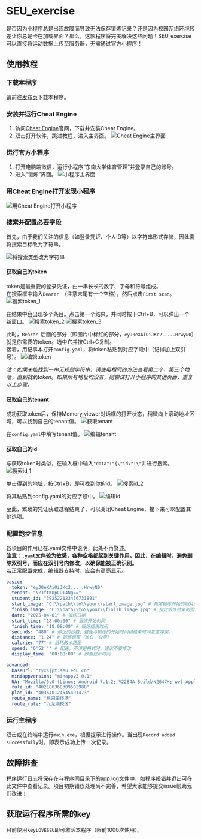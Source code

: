 # SEU_exercise

是否因为小程序总是出现故障而导致无法保存锻炼记录？还是因为校园网络环境较差让你总是卡在加载界面？那么，这款程序将完美解决这些问题！SEU_exercise可以直接将运动数据上传至服务器，无需通过官方小程序！

## 使用教程

### 下载本程序

请前往[发布页](https://github.com/el739/SEU_exercise/releases)下载本程序。

### 安装并运行Cheat Engine

1. 访问[Cheat Engine](https://www.cheatengine.org/)官网，下载并安装Cheat Engine。
2. 双击打开软件，跳过教程，进入主界面。
   ![Cheat Engine主界面](files/cheat_engine_main_menu.png)

### 运行官方小程序

1. 打开电脑端微信，运行小程序“东南大学体育管理”并登录自己的账号。
2. 进入“锻炼”界面。
   ![小程序主界面](files/miniapp_main_menu.png)

### 用Cheat Engine打开发现小程序

![用Cheat Engine打开小程序](files/choose_process.png)

### 搜索并配置必要字段

首先，由于我们关注的信息（如登录凭证、个人ID等）以字符串形式存储，因此需将搜索目标改为字符串。

![将搜索类型改为字符串](files/search_string.png)

#### 获取自己的token

token是最重要的登录凭证，由一串长长的数字、字母和符号组成。  
在搜索框中输入`Bearer `（注意末尾有一个空格），然后点击`First scan`。
![搜索token_1](files/search_token_1.png)

在结果中会出现多个条目。点击第一个结果，并同时按下Ctrl+B，可以弹出一个新窗口。
![搜索token_2](files/search_token_2.png)
![搜索token_3](files/search_token_3.png)

此时，`Bearer `后面的部分（即图片中标红的部分，`eyJ0eXAiOiJKc2.....HrwyN0`）就是你需要的token。选中它并按Ctrl+C复制。  
接着，用记事本打开`config.yaml`，将token粘贴到对应字段中（记得加上双引号）。
![编辑token](files/edit_token.png)

*注：如果未能找到一串无规则字符串，请使用相同的方法查看第二个、第三个地址，直到找到token。如果所有地址均没有，则尝试打开小程序的其他页面，重复以上步骤。*

#### 获取自己的tenant

成功获取token后，保持Memory_viewer对话框的打开状态，稍微向上滚动地址区域，可以找到自己的tenant值。
![获取tenant](files/get_tenant.png)

在`config.yaml`中填写tenant值。
![编辑tenant](files/edit_tenant.png)

#### 获取自己的id

与获取token时类似，在输入框中输入`"data":"{\"id\":\"`并进行搜索。
![搜索id_1](files/search_id_1.png)

单击得到的地址，按Ctrl+B，即可找到你的id。
![搜索id_2](files/search_id_2.png)

将其粘贴到config.yaml的对应字段中。
![编辑id](files/edit_id.png)

至此，繁琐的凭证获取过程结束了，可以关闭Cheat Engine，接下来可以配置其他选项。

### 配置跑步信息

各项目的作用已在.yaml文件中说明，此处不再赘述。  
**注意：`.yaml`文件较为敏感，各种空格都起到关键作用。因此，在编辑时，避免删除双引号，而应在双引号内修改，以确保能被正确识别。**  
若正常配置完成，编辑器支持时，应会有高亮显示。

```yaml
basic:
  token: "eyJ0eXAiOiJKc2.....HrwyN0"
  tenant: "NZJftK0pCDI4Ng=="
  student_id: "392522123456731891"
  start_image: "C:\\path\\to\\your\\start_image.jpg" # 指定锻炼开始的照片路径，建议大小控制在200KB以内（约200x600）。注意，使用Windows默认反斜杠需进行转义。
  finish_image: "C:\\path\\to\\your\\finish_image.jpg" # 指定锻炼结束的照片路径，规则同上。
  date: "2025-04-01" # 锻炼日期
  start_time: "18:00:00" # 锻炼开始时间
  finish_time: "18:08:00" # 锻炼结束时间
  seconds: "480" # 停止的秒数，避免与锻炼的开始时间和结束时间发生冲突。
  distance: "1.24" # 锻炼距离（单位：公里）
  calorie: "77" # 消耗的卡路里
  speed: "6'52''" # 配速，不清楚格式时，建议不要修改
  display_time: "00:08:00" # 界面显示时间

advanced:
  baseUrl: "tyxsjpt.seu.edu.cn"
  miniappversion: "minappv3.0.1"
  UA: "Mozilla/5.0 (Linux; Android 7.1.2; V2284A Build/N2G47H; wv) AppleWebKit/537.36 (KHTML, like Gecko) Version/4.0 Chrome/116.0.0.0 Mobile Safari/537.36 XWEB/1160253 MMWEBSDK/20240301 MMWEBID/4107 MicroMessenger/8.0.48.2580(0x28003036) WeChat/arm64 Weixin NetType/WIFI Language/zh_CN ABI/arm64 MiniProgramEnv/android"
  rule_id: "402186368309502988"
  plan_id: "403640124545491473"
  route_name: "桃园田径场"
  route_rule: "九龙湖校区"
```

### 运行主程序

双击或在终端中运行`main.exe`，根据提示进行操作。当出现`Record added successfully`时，即表示成功上传一次记录。

## 故障排查

程序运行日志将保存在与程序同目录下的app.log文件中，如程序报错并退出可在此文件中查看记录。项目初期错误处理尚不完善，希望大家能够提交issue帮助我们改进！

## 获取运行程序所需的key

目前使用key`LOVESEU`即可激活本程序（限前1000次使用）。
